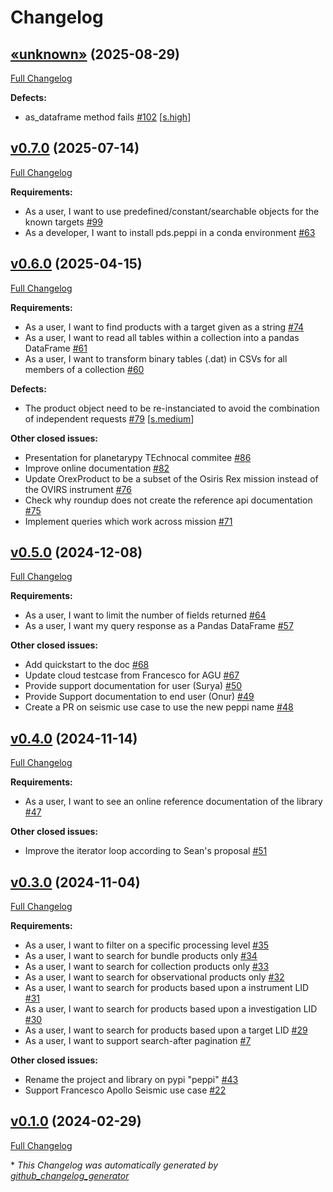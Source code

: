 # Changelog

## [«unknown»](https://github.com/NASA-PDS/peppi/tree/«unknown») (2025-08-29)

[Full Changelog](https://github.com/NASA-PDS/peppi/compare/v0.7.0...«unknown»)

**Defects:**

- as\_dataframe method fails [\#102](https://github.com/NASA-PDS/peppi/issues/102) [[s.high](https://github.com/NASA-PDS/peppi/labels/s.high)]

## [v0.7.0](https://github.com/NASA-PDS/peppi/tree/v0.7.0) (2025-07-14)

[Full Changelog](https://github.com/NASA-PDS/peppi/compare/v0.6.0...v0.7.0)

**Requirements:**

- As a user, I want to use predefined/constant/searchable objects for the known targets [\#99](https://github.com/NASA-PDS/peppi/issues/99)
- As a developer, I want to install pds.peppi in a conda environment [\#63](https://github.com/NASA-PDS/peppi/issues/63)

## [v0.6.0](https://github.com/NASA-PDS/peppi/tree/v0.6.0) (2025-04-15)

[Full Changelog](https://github.com/NASA-PDS/peppi/compare/v0.5.0...v0.6.0)

**Requirements:**

- As a user, I want to find products with a target given as a string [\#74](https://github.com/NASA-PDS/peppi/issues/74)
- As a user, I want to read all tables within a collection into a pandas DataFrame [\#61](https://github.com/NASA-PDS/peppi/issues/61)
- As a user, I want to transform binary tables \(.dat\) in CSVs for all members of a collection [\#60](https://github.com/NASA-PDS/peppi/issues/60)

**Defects:**

- The product object need to be re-instanciated to avoid the combination of independent requests [\#79](https://github.com/NASA-PDS/peppi/issues/79) [[s.medium](https://github.com/NASA-PDS/peppi/labels/s.medium)]

**Other closed issues:**

- Presentation for planetarypy TEchnocal commitee [\#86](https://github.com/NASA-PDS/peppi/issues/86)
- Improve online documentation [\#82](https://github.com/NASA-PDS/peppi/issues/82)
- Update OrexProduct to be a subset of the Osiris Rex mission instead of the OVIRS instrument [\#76](https://github.com/NASA-PDS/peppi/issues/76)
- Check why roundup does not create the reference api documentation [\#75](https://github.com/NASA-PDS/peppi/issues/75)
- Implement queries which work across mission [\#71](https://github.com/NASA-PDS/peppi/issues/71)

## [v0.5.0](https://github.com/NASA-PDS/peppi/tree/v0.5.0) (2024-12-08)

[Full Changelog](https://github.com/NASA-PDS/peppi/compare/v0.4.0...v0.5.0)

**Requirements:**

- As a user, I want to limit the number of fields returned [\#64](https://github.com/NASA-PDS/peppi/issues/64)
- As a user, I want my query response as a Pandas DataFrame [\#57](https://github.com/NASA-PDS/peppi/issues/57)

**Other closed issues:**

- Add quickstart to the doc [\#68](https://github.com/NASA-PDS/peppi/issues/68)
- Update cloud testcase from Francesco for AGU [\#67](https://github.com/NASA-PDS/peppi/issues/67)
- Provide support documentation for user \(Surya\) [\#50](https://github.com/NASA-PDS/peppi/issues/50)
- Provide Support documentation to end user \(Onur\) [\#49](https://github.com/NASA-PDS/peppi/issues/49)
- Create a PR on seismic use case to use the new peppi name [\#48](https://github.com/NASA-PDS/peppi/issues/48)

## [v0.4.0](https://github.com/NASA-PDS/peppi/tree/v0.4.0) (2024-11-14)

[Full Changelog](https://github.com/NASA-PDS/peppi/compare/v0.3.0...v0.4.0)

**Requirements:**

- As a user, I want to see an online reference documentation of the library [\#47](https://github.com/NASA-PDS/peppi/issues/47)

**Other closed issues:**

- Improve the iterator loop according to Sean's proposal [\#51](https://github.com/NASA-PDS/peppi/issues/51)

## [v0.3.0](https://github.com/NASA-PDS/peppi/tree/v0.3.0) (2024-11-04)

[Full Changelog](https://github.com/NASA-PDS/peppi/compare/v0.1.0...v0.3.0)

**Requirements:**

- As a user, I want to filter on a specific processing level [\#35](https://github.com/NASA-PDS/peppi/issues/35)
- As a user, I want to search for bundle products only [\#34](https://github.com/NASA-PDS/peppi/issues/34)
- As a user, I want to search for collection products only [\#33](https://github.com/NASA-PDS/peppi/issues/33)
- As a user, I want to search for observational products only [\#32](https://github.com/NASA-PDS/peppi/issues/32)
- As a user, I want to search for products based upon a instrument LID [\#31](https://github.com/NASA-PDS/peppi/issues/31)
- As a user, I want to search for products based upon a investigation LID [\#30](https://github.com/NASA-PDS/peppi/issues/30)
- As a user, I want to search for products based upon a target LID [\#29](https://github.com/NASA-PDS/peppi/issues/29)
- As a user, I want to support search-after pagination [\#7](https://github.com/NASA-PDS/peppi/issues/7)

**Other closed issues:**

- Rename the project and library on pypi "peppi" [\#43](https://github.com/NASA-PDS/peppi/issues/43)
- Support Francesco Apollo Seismic use case [\#22](https://github.com/NASA-PDS/peppi/issues/22)

## [v0.1.0](https://github.com/NASA-PDS/peppi/tree/v0.1.0) (2024-02-29)

[Full Changelog](https://github.com/NASA-PDS/peppi/compare/c5c69cbf9b198d2eb7b10d86c1c765fda90d7494...v0.1.0)



\* *This Changelog was automatically generated by [github_changelog_generator](https://github.com/github-changelog-generator/github-changelog-generator)*
